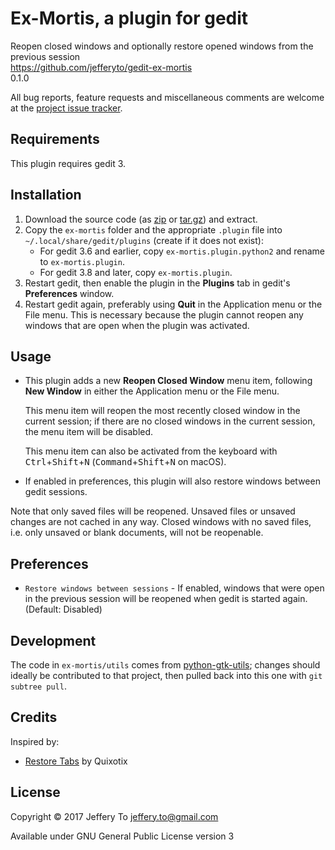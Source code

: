 # Ex-Mortis, a plugin for gedit

Reopen closed windows and optionally restore opened windows from the
previous session  
<https://github.com/jefferyto/gedit-ex-mortis>  
0.1.0

All bug reports, feature requests and miscellaneous comments are welcome
at the [project issue tracker][].

## Requirements

This plugin requires gedit 3.

## Installation

1.  Download the source code (as [zip][] or [tar.gz][]) and extract.
2.  Copy the `ex-mortis` folder and the appropriate `.plugin` file
    into `~/.local/share/gedit/plugins` (create if it does not exist):
    *   For gedit 3.6 and earlier, copy `ex-mortis.plugin.python2` and
        rename to `ex-mortis.plugin`.
    *   For gedit 3.8 and later, copy `ex-mortis.plugin`.
3.  Restart gedit, then enable the plugin in the **Plugins** tab in
    gedit's **Preferences** window.
4.  Restart gedit again, preferably using **Quit** in the Application
    menu or the File menu. This is necessary because the plugin cannot
    reopen any windows that are open when the plugin was activated.

## Usage

*   This plugin adds a new **Reopen Closed Window** menu item, following
    **New Window** in either the Application menu or the File menu.

    This menu item will reopen the most recently closed window in the
    current session; if there are no closed windows in the current
    session, the menu item will be disabled.

    This menu item can also be activated from the keyboard with
    <kbd>Ctrl</kbd>+<kbd>Shift</kbd>+<kbd>N</kbd>
    (<kbd>Command</kbd>+<kbd>Shift</kbd>+<kbd>N</kbd> on macOS).

*   If enabled in preferences, this plugin will also restore windows
    between gedit sessions.

Note that only saved files will be reopened. Unsaved files or unsaved
changes are not cached in any way. Closed windows with no saved files,
i.e. only unsaved or blank documents, will not be reopenable.

## Preferences

*   `Restore windows between sessions` - If enabled, windows that were
    open in the previous session will be reopened when gedit is started
    again. (Default: Disabled)

## Development

The code in `ex-mortis/utils` comes from [python-gtk-utils][]; changes
should ideally be contributed to that project, then pulled back into
this one with `git subtree pull`.

## Credits

Inspired by:

*   [Restore Tabs][] by Quixotix

## License

Copyright &copy; 2017 Jeffery To <jeffery.to@gmail.com>

Available under GNU General Public License version 3


[project issue tracker]: https://github.com/jefferyto/gedit-ex-mortis/issues
[zip]: https://github.com/jefferyto/gedit-ex-mortis/archive/master.zip
[tar.gz]: https://github.com/jefferyto/gedit-ex-mortis/archive/master.tar.gz
[python-gtk-utils]: https://github.com/jefferyto/python-gtk-utils
[Restore Tabs]: https://github.com/Quixotix/gedit-restore-tabs
